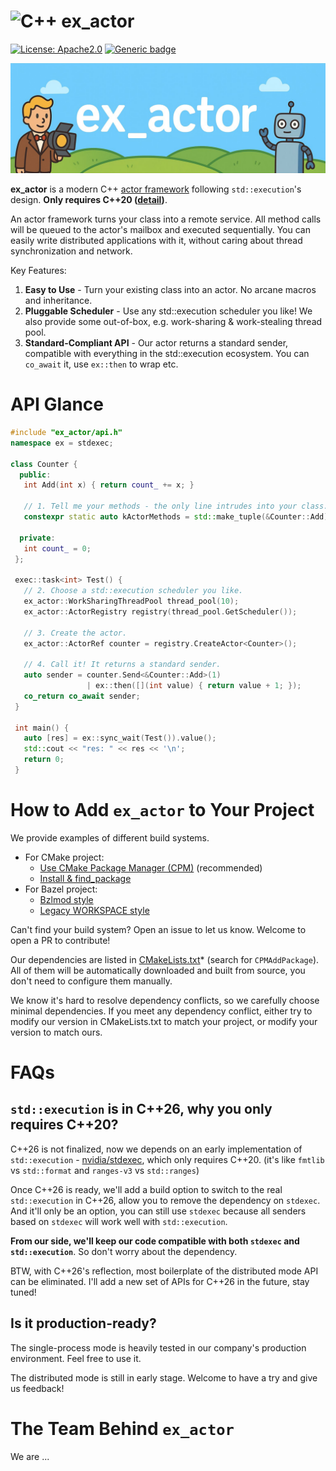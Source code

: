 # ![C++](https://img.shields.io/badge/c++-%2300599C.svg?style=for-the-badge&logo=c%2B%2B&logoColor=white) ex_actor

[![License: Apache2.0](https://img.shields.io/badge/License-Apache2.0-blue.svg)](https://opensource.org/licenses/apache-2.0)
[![Generic badge](https://img.shields.io/badge/C++-20-blue.svg)](https://shields.io/)

![image](assets/ex_actor_banner.jpg)

**ex_actor** is a modern C++ [actor framework](https://en.wikipedia.org/wiki/Actor_model) following `std::execution`'s design. **Only requires C++20 ([detail](#faqs))**.

An actor framework turns your class into a remote service. All method calls will be queued to the actor's mailbox and executed sequentially. You can easily write distributed applications with it, without caring about thread synchronization and network.

Key Features:
1. **Easy to Use** - Turn your existing class into an actor. No arcane macros and inheritance.
2. **Pluggable Scheduler** - Use any std::execution scheduler you like! We also provide some out-of-box, e.g. work-sharing & work-stealing thread pool.
3. **Standard-Compliant API** - Our actor returns a standard sender, compatible with everything in the std::execution ecosystem. You can `co_await` it, use `ex::then` to wrap etc.


# API Glance

```cpp
#include "ex_actor/api.h"
namespace ex = stdexec;

class Counter {
  public:
   int Add(int x) { return count_ += x; }
   
   // 1. Tell me your methods - the only line intrudes into your class.
   constexpr static auto kActorMethods = std::make_tuple(&Counter::Add);
 
  private:
   int count_ = 0;
 };
 
 exec::task<int> Test() {
   // 2. Choose a std::execution scheduler you like.
   ex_actor::WorkSharingThreadPool thread_pool(10);
   ex_actor::ActorRegistry registry(thread_pool.GetScheduler());

   // 3. Create the actor.
   ex_actor::ActorRef counter = registry.CreateActor<Counter>();
 
   // 4. Call it! It returns a standard sender.
   auto sender = counter.Send<&Counter::Add>(1) 
                 | ex::then([](int value) { return value + 1; });
   co_return co_await sender;
 }
 
 int main() {
   auto [res] = ex::sync_wait(Test()).value();
   std::cout << "res: " << res << '\n';
   return 0;
 }
```

# How to Add `ex_actor` to Your Project

We provide examples of different build systems.

* For CMake project:
  * [Use CMake Package Manager (CPM)](test/import_test/cmake_cpm) (recommended)
  * [Install & find_package](test/import_test/cmake_install_find_package)
* For Bazel project:
  * [Bzlmod style](test/import_test/bazel_bzlmod)
  * [Legacy WORKSPACE style](test/import_test/bazel_workspace)

Can't find your build system? Open an issue to let us know. Welcome to open a PR to contribute!

Our dependencies are listed in [CMakeLists.txt](CMakeLists.txt)* (search for `CPMAddPackage`).
All of them will be automatically downloaded and built from source, you don't need to configure them manually.

We know it's hard to resolve dependency conflicts, so we carefully choose minimal dependencies.
If you meet any dependency conflict, either try to modify our version in CMakeLists.txt to match your project, or modify your version to match ours.

# FAQs

## `std::execution` is in C++26, why you only requires C++20?

C++26 is not finalized, now we depends on an early implementation of `std::execution` - [nvidia/stdexec](https://github.com/NVIDIA/stdexec), which only requires C++20. (it's like `fmtlib` vs `std::format` and `ranges-v3` vs `std::ranges`)

Once C++26 is ready, we'll add a build option to switch to the real `std::execution` in C++26, allow you to remove the dependency on `stdexec`. And it'll only be an option, you can still use `stdexec` because all senders based on `stdexec` will work well with `std::execution`.

**From our side, we'll keep our code compatible with both `stdexec` and `std::execution`**. So don't worry about the dependency.

BTW, with C++26's reflection, most boilerplate of the distributed mode API can be eliminated. I'll add a new set of APIs for C++26 in the future, stay tuned!

## Is it production-ready?

The single-process mode is heavily tested in our company's production environment. Feel free to use it.

The distributed mode is still in early stage. Welcome to have a try and give us feedback!

# The Team Behind `ex_actor`

We are ...